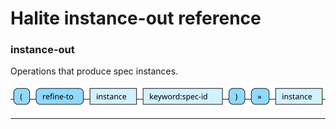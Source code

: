 <!---
  This markdown file was generated. Do not edit.
  -->

# Halite instance-out reference

### <a name="instance-out"></a>instance-out

Operations that produce spec instances.

!["instance-out"](./halite-bnf-diagrams/instance-out.svg)

---

